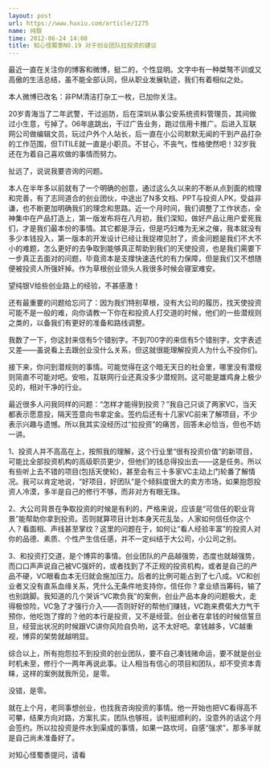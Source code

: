 ```yaml
---
layout: post
url: https://www.huxiu.com/article/1275
name: 纯银
time: 2012-06-24 14:08
title: 知心怪蜀黍NO.19 对于创业团队拉投资的建议
---
```

最近一直在关注你的博客和微博，挺二的，个性显明。文字中有一种桀骜不训或又高傲的生活总结，虽不能全部认同，但从职业发展轨迹，我们有着相似之处。

本人微博已改名：非PM清洁打杂工一枚，已加你关注。

20岁青海当了二年武警，干过巡防，后在深圳从事公安系统资料管理员，其间做过小生意，亏掉了。06年底跳出，干过广告业务，跑过信用卡推广。后进入互联网公司做编辑文员，玩过户外个人站长，后一直在小公司默默无闻的干到产品打杂的工作范围，但TITILE就一直是小职员。不甘心，不丧气，性格使然吧！32岁我还在为着自己喜欢做的事情而努力。

扯远了，说说我要咨询的问题。

本人在半年多以前就有了一个明确的创意，通过这么久以来的不断从点到面的梳理和完善，有了志同道合的创业团伙，中途出了N多文档、PPT与投资人PK，受益非谦，也不断更加明确我们的理念和思路。近一个月时间，我们调整了工作状态，全神集中在产品打造上，第一版发布将在八月初，我们深知，做好产品让用户爱死我们，才是我们最本份的事情。其它都是浮云，但是巧妇难为无米之催，我本就没有多少本钱投入，第一版本的开发设计已经让我捉襟见肘了，资金问题是我们不大不小的难题，怎么更好的去争取到能够真正帮助到我们的天使投资，也是我们需要下一步真正去面对的问题，毕竟资本是支撑快速迭代的有力保障，但是我们又不想随便被投资人所强奸掉。作为草根创业领头人我很多时候会寝室难安。

望纯银V给些创业路上的经验，不甚感激！

还有最重要的问题给忘问了：因为我们特别草根，没有大公司的履历，找天使投资可能不是一般的难，向你请教一下你在和投资人打交道的时候，他们的一些潜规则之类的，以备我们有更好的准备和路线调整。

我数了一下，你这封来信有5个错别字。不到700字的来信有5个错别字，文字表述又差——虽说看上去跟创业没什么关系，但这就很能理解投资人为什么不投你们。

接下来，你问到潜规则的事情。可能觉得在这个暗无天日的社会里，哪里没有潜规则简直不可能对吧。安啦，互联网行业还真没多少潜规则。这可能是雄鸡身上极少见的，相对干净的行业。

最近很多人问我同样的问题：“怎样才能得到投资？”我自己只谈了两家VC，当天都表示愿意投，隔天签意向书拿定金。签约后还有十几家VC前来了解项目，不少表示兴趣与遗憾。所以我其实没经历过“拉投资”的痛苦，回答未必恰当，但也不妨一讲。

1、投资人并不高高在上，按照我的理解，这个行业里“很有投资价值”的新项目，可能比全部投资机构的高级职员更少，但他们的钱总得投出去——这是任务。所以有些听上去不错的项目(包括天使轮)，甚至会有三十多家VC主动上门轮番了解情况。我可以肯定地说，“好项目，好团队”是个倾斜度很大的卖方市场，如果抱怨投资人冷漠，多半是自己的修行不够，而非对方有眼无珠。

2、大公司背景在争取投资的时候是有利的，严格来说，应该是“可信任的职业背景”能帮助你拿到投资。否则就算项目计划本身天花乱坠，人家如何信任你这个人？看面相、声线甚至掌纹？这里的问题在于，如何让“看人经验丰富”的投资人对你的品德、素质、个性产生信任感，并不一定纠结于大公司，小公司之别。

3、和投资打交道，是个博弈的事情。创业团队的产品越强势，态度也就越强势，而口口声声说自己被VC强奸的，或者找到了不正规的投资机构，或者是自己的产品不硬，VC眼看血本无归就会施加压力。后者的比例可能占到了七八成。VC和创业者又没有直系血缘关系，凭什么无条件地支持你，信任你？拿业绩当筹码，输了也别跳脚。我知道的几个哭诉“VC欺负我”的案例，创业产品本身的问题极大，走得极惊险，VC急了才强行介入——否则好好的帮他们赚钱，VC跑来费偌大力气干预你，他吃饱了撑的？他的本行是投资，又不是经营。创业者在拿钱的时候信誓旦旦，经营出状况的时候跟VC讲你风险自负哟，这不太好吧。拿钱越多，VC越重视，博弈的架势就越明显。

综合以上，所有抱怨拉不到投资的创业团队，要不自己凑钱赌命运，要不就是创业时机未至，修行个一两年再说此事。让人相当有信心的项目和团队，却不受资本青睐，这样的案例就我所见，是零。

没错，是零。

就在上个月，老同事想创业，也找我咨询投资的事情。他一开始也把VC看得高不可攀，结果方向对路，方案扎实，团队也够班，谈判挺顺利的，没意外的话这个月会签约。所以拉投资是件水到渠成的事情，如果一路坎坷，自感“强求”，那多半就是自己尚未准备好了。

对知心怪蜀黍提问，请看

